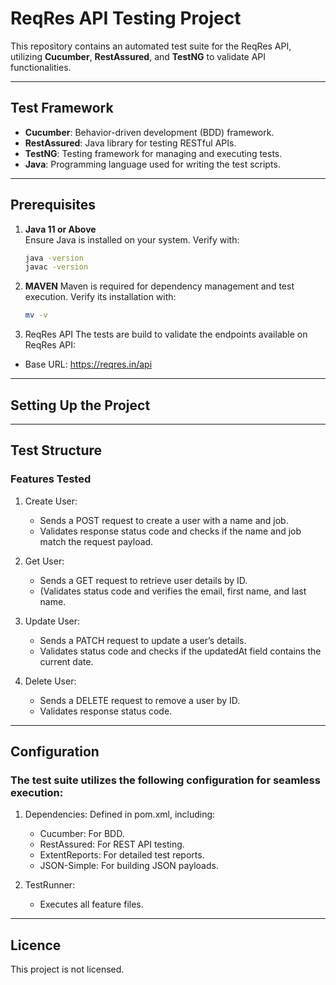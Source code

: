 # ReqRes API Testing Project

This repository contains an automated test suite for the ReqRes API, utilizing **Cucumber**, **RestAssured**, and **TestNG** to validate API functionalities.

---

## **Test Framework**
- **Cucumber**: Behavior-driven development (BDD) framework.
- **RestAssured**: Java library for testing RESTful APIs.
- **TestNG**: Testing framework for managing and executing tests.
- **Java**: Programming language used for writing the test scripts.

---

## **Prerequisites**

1. **Java 11 or Above**  
   Ensure Java is installed on your system. Verify with:
   ```bash
   java -version
   javac -version

2. **MAVEN**
   Maven is required for dependency management and test execution. Verify its installation with:
   ``` bash
   mv -v

3. ReqRes API
   The tests are build to validate the endpoints available on ReqRes API:
* Base URL: https://reqres.in/api

--- 

## **Setting Up the Project** ## 

--- 

## **Test Structure** ##
### Features Tested ###

1. Create User:
   * Sends a POST request to create a user with a name and job.
   * Validates response status code and checks if the name and job match the request payload.

2. Get User:
   * Sends a GET request to retrieve user details by ID.
   * (Validates status code and verifies the email, first name, and last name.

3. Update User:
   * Sends a PATCH request to update a user’s details.
   * Validates status code and checks if the updatedAt field contains the current date.

4. Delete User:
   * Sends a DELETE request to remove a user by ID.
   * Validates response status code.

---

## **Configuration** ##
### The test suite utilizes the following configuration for seamless execution: ###

1. Dependencies: Defined in pom.xml, including:
    * Cucumber: For BDD.
    * RestAssured: For REST API testing.
    * ExtentReports: For detailed test reports.
    * JSON-Simple: For building JSON payloads.

2. TestRunner:
    * Executes all feature files.

--- 

## **Licence** ##
This project is not licensed.
    
 
